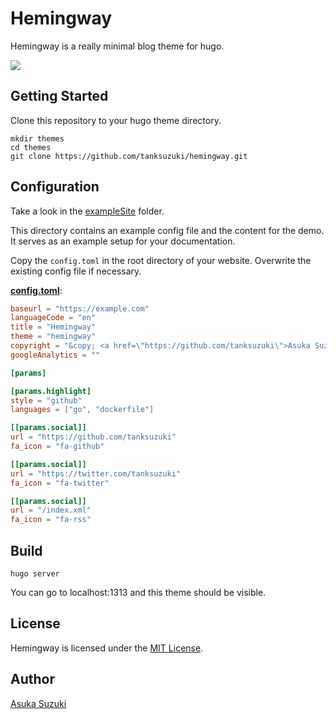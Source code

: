 # Hemingway

Hemingway is a really minimal blog theme for hugo.

![](https://github.com/tanksuzuki/hemingway/blob/master/images/tn.png)

## Getting Started

Clone this repository to your hugo theme directory.

```
mkdir themes
cd themes
git clone https://github.com/tanksuzuki/hemingway.git
```

## Configuration

Take a look in the [exampleSite](https://github.com/tanksuzuki/hemingway/tree/master/exampleSite) folder.

This directory contains an example config file and the content for the demo.
It serves as an example setup for your documentation.

Copy the `config.toml` in the root directory of your website. Overwrite the existing config file if necessary.

__[config.toml](https://github.com/tanksuzuki/hemingway/blob/master/exampleSite/config.toml)__:

```toml
baseurl = "https://example.com"
languageCode = "en"
title = "Hemingway"
theme = "hemingway"
copyright = "&copy; <a href=\"https://github.com/tanksuzuki\">Asuka Suzuki</a> 2016"
googleAnalytics = ""

[params]

[params.highlight]
style = "github"
languages = ["go", "dockerfile"]

[[params.social]]
url = "https://github.com/tanksuzuki"
fa_icon = "fa-github"

[[params.social]]
url = "https://twitter.com/tanksuzuki"
fa_icon = "fa-twitter"

[[params.social]]
url = "/index.xml"
fa_icon = "fa-rss"
```

## Build

```
hugo server
```

You can go to localhost:1313 and this theme should be visible.

## License

Hemingway is licensed under the [MIT License](LICENSE.md).

## Author

[Asuka Suzuki](https://github.com/tanksuzuki)
